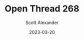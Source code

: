 ---
layout: podcast
title: "Open Thread 268"
author: Scott Alexander
description: https://astralcodexten.substack.com/p/open-thread-268
date: 2023-03-20
length: 373155
duration: 93
guid: open-thread-268
---